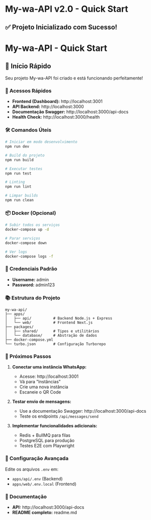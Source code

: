 # My-wa-API v2.0 - Quick Start

## ✅ Projeto Inicializado com Sucesso!

# My-wa-API - Quick Start

## 🚀 Início Rápido

Seu projeto My-wa-API foi criado e está funcionando perfeitamente!

### 🚀 Acessos Rápidos

- **Frontend (Dashboard):** http://localhost:3001
- **API Backend:** http://localhost:3000
- **Documentação Swagger:** http://localhost:3000/api-docs
- **Health Check:** http://localhost:3000/health

### 🛠 Comandos Úteis

```bash
# Iniciar em modo desenvolvimento
npm run dev

# Build do projeto
npm run build

# Executar testes
npm run test

# Linting
npm run lint

# Limpar builds
npm run clean
```

### 📦 Docker (Opcional)

```bash
# Subir todos os serviços
docker-compose up -d

# Parar serviços
docker-compose down

# Ver logs
docker-compose logs -f
```

### 🔑 Credenciais Padrão

- **Username:** admin
- **Password:** admin123

### 📚 Estrutura do Projeto

```
my-wa-api/
├── apps/
│   ├── api/          # Backend Node.js + Express
│   └── web/          # Frontend Next.js
├── packages/
│   ├── shared/       # Tipos e utilitários
│   └── database/     # Abstração de dados
├── docker-compose.yml
└── turbo.json        # Configuração Turborepo
```

### 🎯 Próximos Passos

1. **Conectar uma instância WhatsApp:**
   - Acesse: http://localhost:3001
   - Vá para "Instâncias"
   - Crie uma nova instância
   - Escaneie o QR Code

2. **Testar envio de mensagens:**
   - Use a documentação Swagger: http://localhost:3000/api-docs
   - Teste os endpoints `/api/messages/send`

3. **Implementar funcionalidades adicionais:**
   - Redis + BullMQ para filas
   - PostgreSQL para produção
   - Testes E2E com Playwright

### 🔧 Configuração Avançada

Edite os arquivos `.env` em:
- `apps/api/.env` (Backend)
- `apps/web/.env.local` (Frontend)

### 📖 Documentação

- **API:** http://localhost:3000/api-docs
- **README completo:** readme.md

